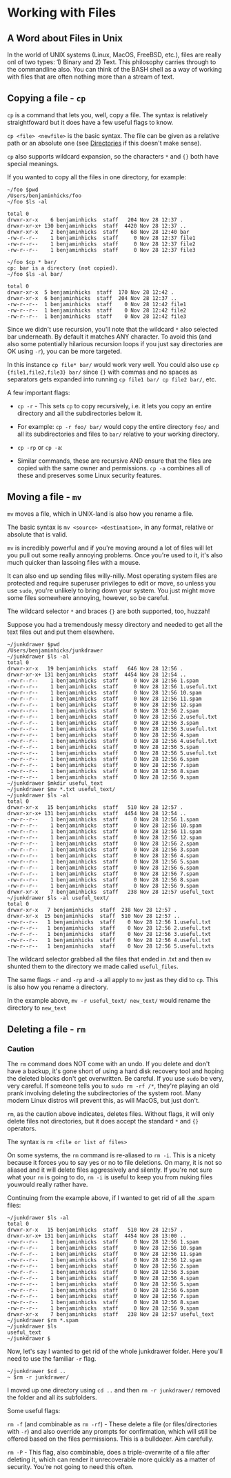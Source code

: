 # Working with Files

## A Word about Files in Unix

In the world of UNIX systems (Linux, MacOS, FreeBSD, etc.), files are really onl of two types: 1) Binary and 2) Text.
This philosophy carries through to the commandline also. You can think of the BASH shell as a way of working with files that
are often nothing more than a stream of text.

## Copying a file - `cp`

`cp` is a command that lets you, well, copy a file. The syntax is relatively straightfoward but it does have a few 
useful flags to know.

`cp <file> <newfile>` is the basic syntax. The file can be given as a relative path or an absolute one (see [Directories](Directories.md) if this doesn't make sense).


`cp` also supports wildcard expansion, so the characters `*` and `{}` both have special meanings.

If you wanted to copy all the files in one directory, for example:

```
~/foo $pwd
/Users/benjaminhicks/foo
~/foo $ls -al

total 0
drwxr-xr-x    6 benjaminhicks  staff   204 Nov 28 12:37 .
drwxr-xr-x+ 130 benjaminhicks  staff  4420 Nov 28 12:37 ..
drwxr-xr-x    2 benjaminhicks  staff    68 Nov 28 12:40 bar
-rw-r--r--    1 benjaminhicks  staff     0 Nov 28 12:37 file1
-rw-r--r--    1 benjaminhicks  staff     0 Nov 28 12:37 file2
-rw-r--r--    1 benjaminhicks  staff     0 Nov 28 12:37 file3

~/foo $cp * bar/
cp: bar is a directory (not copied).
~/foo $ls -al bar/

total 0
drwxr-xr-x  5 benjaminhicks  staff  170 Nov 28 12:42 .
drwxr-xr-x  6 benjaminhicks  staff  204 Nov 28 12:37 ..
-rw-r--r--  1 benjaminhicks  staff    0 Nov 28 12:42 file1
-rw-r--r--  1 benjaminhicks  staff    0 Nov 28 12:42 file2
-rw-r--r--  1 benjaminhicks  staff    0 Nov 28 12:42 file3
```

Since we didn't use recursion, you'll note that the wildcard `*` also selected bar underneath. By default
it matches ANY character. To avoid this (and also some potentially hilarious recursion loops if you just 
say directories are OK using `-r`), you can be more targeted.

In this instance `cp file* bar/` would work very well. You could also use `cp {file1,file2,file3} bar/`
since `{}` with commas and no spaces as separators gets expanded into running `cp file1 bar/ cp file2 bar/`, etc.  


A few important flags:
* `cp -r` - This sets `cp` to copy recursively, i.e. it lets you copy an entire directory and all the subdirectories below it.
 - For example: `cp -r foo/ bar/` would copy the entire directory `foo/` and all its subdirectories and files to `bar/` relative to your working directory.
* `cp -rp` or `cp -a`:
 - Similar commands, these are recursive AND ensure that the files are copied with the same owner and permissions. `cp -a` combines all of these and preserves some Linux security features.

## Moving a file - `mv`

`mv` moves a file, which in UNIX-land is also how you rename a file.

The basic syntax is `mv <source> <destination>`, in any format, relative or absolute that is valid.

`mv` is incredibly powerful and if you're moving around a lot of files will let you pull out some
really annoying problems. Once you're used to it, it's also much quicker than lassoing files with a mouse.

It can also end up sending files willy-nilly. Most operating system files are protected and require superuser privileges to edit or move, so unless you use `sudo`, you're unlikely to bring down your system. You
just might move some files somewhere annoying, however, so be careful.

The wildcard selector `*` and braces `{}` are both supported, too, huzzah!

Suppose you had a tremendously messy directory and needed to get all the text files out and put them elsewhere.

```
~/junkdrawer $pwd
/Users/benjaminhicks/junkdrawer
~/junkdrawer $ls -al
total 0
drwxr-xr-x   19 benjaminhicks  staff   646 Nov 28 12:56 .
drwxr-xr-x+ 131 benjaminhicks  staff  4454 Nov 28 12:54 ..
-rw-r--r--    1 benjaminhicks  staff     0 Nov 28 12:56 1.spam
-rw-r--r--    1 benjaminhicks  staff     0 Nov 28 12:56 1.useful.txt
-rw-r--r--    1 benjaminhicks  staff     0 Nov 28 12:56 10.spam
-rw-r--r--    1 benjaminhicks  staff     0 Nov 28 12:56 11.spam
-rw-r--r--    1 benjaminhicks  staff     0 Nov 28 12:56 12.spam
-rw-r--r--    1 benjaminhicks  staff     0 Nov 28 12:56 2.spam
-rw-r--r--    1 benjaminhicks  staff     0 Nov 28 12:56 2.useful.txt
-rw-r--r--    1 benjaminhicks  staff     0 Nov 28 12:56 3.spam
-rw-r--r--    1 benjaminhicks  staff     0 Nov 28 12:56 3.useful.txt
-rw-r--r--    1 benjaminhicks  staff     0 Nov 28 12:56 4.spam
-rw-r--r--    1 benjaminhicks  staff     0 Nov 28 12:56 4.useful.txt
-rw-r--r--    1 benjaminhicks  staff     0 Nov 28 12:56 5.spam
-rw-r--r--    1 benjaminhicks  staff     0 Nov 28 12:56 5.useful.txt
-rw-r--r--    1 benjaminhicks  staff     0 Nov 28 12:56 6.spam
-rw-r--r--    1 benjaminhicks  staff     0 Nov 28 12:56 7.spam
-rw-r--r--    1 benjaminhicks  staff     0 Nov 28 12:56 8.spam
-rw-r--r--    1 benjaminhicks  staff     0 Nov 28 12:56 9.spam
~/junkdrawer $mkdir useful_text
~/junkdrawer $mv *.txt useful_text/
~/junkdrawer $ls -al
total 0
drwxr-xr-x   15 benjaminhicks  staff   510 Nov 28 12:57 .
drwxr-xr-x+ 131 benjaminhicks  staff  4454 Nov 28 12:54 ..
-rw-r--r--    1 benjaminhicks  staff     0 Nov 28 12:56 1.spam
-rw-r--r--    1 benjaminhicks  staff     0 Nov 28 12:56 10.spam
-rw-r--r--    1 benjaminhicks  staff     0 Nov 28 12:56 11.spam
-rw-r--r--    1 benjaminhicks  staff     0 Nov 28 12:56 12.spam
-rw-r--r--    1 benjaminhicks  staff     0 Nov 28 12:56 2.spam
-rw-r--r--    1 benjaminhicks  staff     0 Nov 28 12:56 3.spam
-rw-r--r--    1 benjaminhicks  staff     0 Nov 28 12:56 4.spam
-rw-r--r--    1 benjaminhicks  staff     0 Nov 28 12:56 5.spam
-rw-r--r--    1 benjaminhicks  staff     0 Nov 28 12:56 6.spam
-rw-r--r--    1 benjaminhicks  staff     0 Nov 28 12:56 7.spam
-rw-r--r--    1 benjaminhicks  staff     0 Nov 28 12:56 8.spam
-rw-r--r--    1 benjaminhicks  staff     0 Nov 28 12:56 9.spam
drwxr-xr-x    7 benjaminhicks  staff   238 Nov 28 12:57 useful_text
~/junkdrawer $ls -al useful_text/
total 0
drwxr-xr-x   7 benjaminhicks  staff  238 Nov 28 12:57 .
drwxr-xr-x  15 benjaminhicks  staff  510 Nov 28 12:57 ..
-rw-r--r--   1 benjaminhicks  staff    0 Nov 28 12:56 1.useful.txt
-rw-r--r--   1 benjaminhicks  staff    0 Nov 28 12:56 2.useful.txt
-rw-r--r--   1 benjaminhicks  staff    0 Nov 28 12:56 3.useful.txt
-rw-r--r--   1 benjaminhicks  staff    0 Nov 28 12:56 4.useful.txt
-rw-r--r--   1 benjaminhicks  staff    0 Nov 28 12:56 5.useful.txts
```

The wildcard selector grabbed all the files that ended in .txt and then `mv` shunted them to the directory we made called `useful_files`.

The same flags `-r` and `-rp` and `-a` all apply to `mv` just as they did to `cp`. This is also how you rename a directory.

In the example above, `mv -r useful_text/ new_text/` would rename the directory to `new_text`

## Deleting a file - `rm`

### Caution
The `rm` command does NOT come with an undo. If you delete and don't have a backup, it's gone short of using a hard disk recovery tool and hoping the deleted blocks don't get overwritten. Be careful. If you use `sudo` be very, very careful. If someone tells you to `sudo rm -rf /*`, they're playing an old prank
involving deleting the subdirectories of the system root. Many modern Linux distros will prevent this,
as will MacOS, but just don't.

`rm`, as the caution above indicates, deletes files. Without flags, it will only delete files not directories, but it does accept the standard `*` and `{}` operators.

The syntax is `rm <file or list of files>`

On some systems, the `rm` command is re-aliased to `rm -i`. This is a nicety because it forces you to say yes or no to file deletions. On many, it is not so aliased and it will delete files aggressively and silently. If you're not sure what your `rm` is going to do, `rm -i` is useful to keep you from nuking files youwould really rather have.

Continuing from the example above, if I wanted to get rid of all the .spam files:

```
~/junkdrawer $ls -al
total 0
drwxr-xr-x   15 benjaminhicks  staff   510 Nov 28 12:57 .
drwxr-xr-x+ 131 benjaminhicks  staff  4454 Nov 28 13:00 ..
-rw-r--r--    1 benjaminhicks  staff     0 Nov 28 12:56 1.spam
-rw-r--r--    1 benjaminhicks  staff     0 Nov 28 12:56 10.spam
-rw-r--r--    1 benjaminhicks  staff     0 Nov 28 12:56 11.spam
-rw-r--r--    1 benjaminhicks  staff     0 Nov 28 12:56 12.spam
-rw-r--r--    1 benjaminhicks  staff     0 Nov 28 12:56 2.spam
-rw-r--r--    1 benjaminhicks  staff     0 Nov 28 12:56 3.spam
-rw-r--r--    1 benjaminhicks  staff     0 Nov 28 12:56 4.spam
-rw-r--r--    1 benjaminhicks  staff     0 Nov 28 12:56 5.spam
-rw-r--r--    1 benjaminhicks  staff     0 Nov 28 12:56 6.spam
-rw-r--r--    1 benjaminhicks  staff     0 Nov 28 12:56 7.spam
-rw-r--r--    1 benjaminhicks  staff     0 Nov 28 12:56 8.spam
-rw-r--r--    1 benjaminhicks  staff     0 Nov 28 12:56 9.spam
drwxr-xr-x    7 benjaminhicks  staff   238 Nov 28 12:57 useful_text
~/junkdrawer $rm *.spam
~/junkdrawer $ls
useful_text
~/junkdrawer $
```

Now, let's say I wanted to get rid of the whole junkdrawer folder. Here you'll need to use the familiar `-r` flag.

```
~/junkdrawer $cd ..
~ $rm -r junkdrawer/
``` 

I moved up one directory using `cd ..` and then `rm -r junkdrawer/` removed the folder and all its subfolders.

Some useful flags:

`rm -f` (and combinable as `rm -rf`) - These delete a file (or files/directories with `-r`) and also override any prompts for confirmation, which will still be offered based on the files permissions. This is a bulldozer. Aim carefully.

`rm -P` - This flag, also combinable, does a triple-overwrite of a file after deleting it, which can render it unrecoverable more quickly as a matter of security. You're not going to need this often.

 
 
